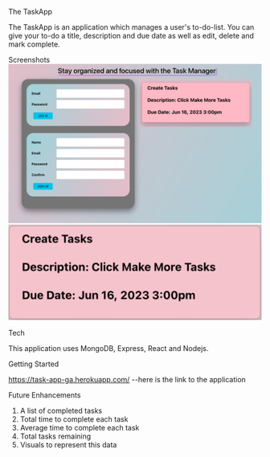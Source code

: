The TaskApp

The TaskApp is an application which manages a user's to-do-list. You can give your to-do a title, description and due date as well as edit, delete and mark complete.

Screenshots
![Alt text](src/img/taskAppAuthPage.png)
![Alt text](src/img/createtask.png)

Tech

This application uses MongoDB, Express, React and Nodejs.

Getting Started

https://task-app-ga.herokuapp.com/   --here is the link to the application

Future Enhancements

1. A list of completed tasks
2. Total time to complete each task
3. Average time to complete each task
4. Total tasks remaining
5. Visuals to represent this data
